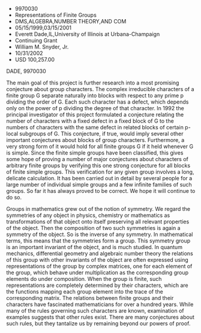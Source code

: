 
* 9970030
* Representations of Finite Groups
* DMS,ALGEBRA,NUMBER THEORY,AND COM
* 05/15/1999,03/15/2001
* Everett Dade,IL,University of Illinois at Urbana-Champaign
* Continuing Grant
* William M. Snyder, Jr.
* 10/31/2002
* USD 100,257.00

DADE, 9970030

The main goal of this project is further research into a most promising
conjecture about group characters. The complex irreducible characters of a
finite group G separate naturally into blocks with respect to any prime p
dividing the order of G. Each such character has a defect, which depends only on
the power of p dividing the degree of that character. In 1992 the principal
investigator of this project formulated a conjecture relating the number of
characters with a fixed defect in a fixed block of G to the numbers of
characters with the same defect in related blocks of certain p-local subgroups
of G. This conjecture, if true, would imply several other important conjectures
about blocks of group characters. Furthermore, a very strong form of it would
hold for all finite groups G if it held whenever G is simple. Since the finite
simple groups have been classified, this gives some hope of proving a number of
major conjectures about characters of arbitrary finite groups by verifying this
one strong conjecture for all blocks of finite simple groups. This verification
for any given group involves a long, delicate calculation. It has been carried
out in detail by several people for a large number of individual simple groups
and a few infinite families of such groups. So far it has always proved to be
correct. We hope it will continue to do so.

Groups in mathematics grew out of the notion of symmetry. We regard the
symmetries of any object in physics, chemistry or mathematics as transformations
of that object onto itself preserving all relevant properties of the object.
Then the composition of two such symmetries is again a symmetry of the object.
So is the inverse of any symmetry. In mathematical terms, this means that the
symmetries form a group. This symmetry group is an important invariant of the
object, and is much studied. In quantum mechanics, differential geometry and
algebraic number theory the relations of this group with other invariants of the
object are often expressed using representations of the group by complex
matrices, one for each element of the group, which behave under multiplication
as the corresponding group elements do under composition. When the group is
finite, such representations are completely determined by their characters,
which are the functions mapping each group element into the trace of the
corresponding matrix. The relations between finite groups and their characters
have fascinated mathematicians for over a hundred years. While many of the rules
governing such characters are known, examination of examples suggests that other
rules exist. There are many conjectures about such rules, but they tantalize us
by remaining beyond our powers of proof.
